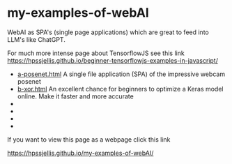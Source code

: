 # my-examples-of-webAI
WebAI as SPA's (single page applications) which are great to feed into LLM's like ChatGPT.






For much more intense page about TensorflowJS see this link   https://hpssjellis.github.io/beginner-tensorflowjs-examples-in-javascript/





<ul>
   <li><a href="https://hpssjellis.github.io/my-examples-of-webAI/a-posenet.html"> a-posenet.html</a> A single file application (SPA) of the impressive webcam posenet</li>
   <li><a href="https://hpssjellis.github.io/my-examples-of-webAI/b-xor.html"> b-xor.html</a> An excellent chance for beginners to optimize a Keras model online. Make it faster and more accurate</li>
   <li><a href=""></a></li>
   <li><a href=""></a></li>
   <li><a href=""></a></li>
   <li><a href=""></a></li>


</ul>



If you want to view this page as a webpage click this link

https://hpssjellis.github.io/my-examples-of-webAI/
